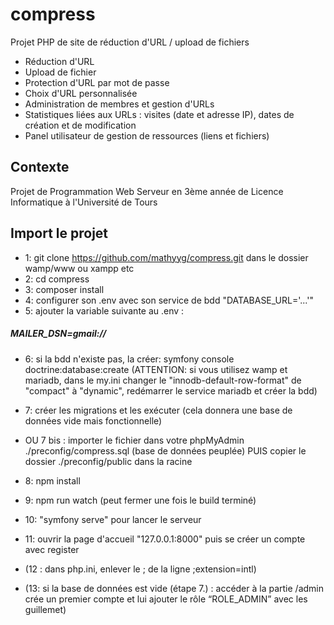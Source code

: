 # compress
Projet PHP de site de réduction d'URL / upload de fichiers

- Réduction d'URL
- Upload de fichier
- Protection d'URL par mot de passe
- Choix d'URL personnalisée
- Administration de membres et gestion d'URLs
- Statistiques liées aux URLs : visites (date et adresse IP), dates de création et de modification 
- Panel utilisateur de gestion de ressources (liens et fichiers)

## Contexte
Projet de Programmation Web Serveur en 3ème année de Licence Informatique à l'Université de Tours

## Import le projet
- 1: git clone https://github.com/mathyyg/compress.git dans le dossier wamp/www ou xampp etc
- 2: cd compress
- 3: composer install
- 4: configurer son .env avec son service de bdd "DATABASE_URL='...'"
- 5: ajouter la variable suivante au .env :

##### MAILER_DSN=gmail://

- 6: si la bdd n'existe pas, la créer: symfony console doctrine:database:create
(ATTENTION: si vous utilisez wamp et mariadb, dans le my.ini changer le "innodb-default-row-format" de "compact" à "dynamic",
redémarrer le service mariadb et créer la bdd) 

- 7: créer les migrations et les exécuter (cela donnera une base de données vide mais fonctionnelle) 
- OU 7 bis : importer le fichier dans votre phpMyAdmin ./preconfig/compress.sql (base de données peuplée) PUIS copier le dossier ./preconfig/public dans la racine

- 8: npm install
- 9: npm run watch (peut fermer une fois le build terminé)
- 10: "symfony serve" pour lancer le serveur
- 11: ouvrir la page d'accueil "127.0.0.1:8000" puis se créer un compte avec register

- (12 : dans php.ini, enlever le ; de la ligne ;extension=intl)
- (13: si la base de données est vide (étape 7.) : accéder à la partie /admin crée un premier compte et lui ajouter le rôle “ROLE_ADMIN” avec les guillemet)
